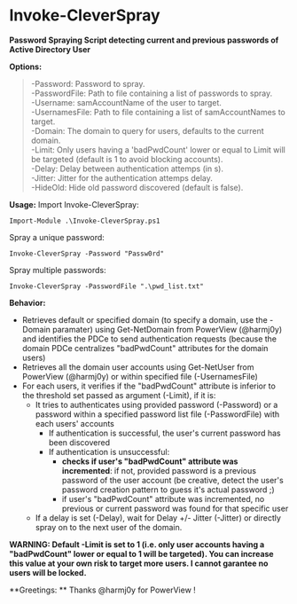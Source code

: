 # Invoke-CleverSpray
**Password Spraying Script detecting current and previous passwords of Active Directory User**

**Options:**
> -Password: Password to spray.  
> -PasswordFile: Path to file containing a list of passwords to spray.  
> -Username: samAccountName of the user to target.  
> -UsernamesFile: Path to file containing a list of samAccountNames to target.  
> -Domain: The domain to query for users, defaults to the current domain.  
> -Limit: Only users having a 'badPwdCount' lower or equal to Limit will be targeted (default is 1 to avoid blocking accounts).  
> -Delay: Delay between authentication attemps (in s).  
> -Jitter: Jitter for the authentication attemps delay.   
> -HideOld: Hide old password discovered (default is false).

**Usage:**
Import Invoke-CleverSpray:
```
Import-Module .\Invoke-CleverSpray.ps1
```
Spray a unique password:
```
Invoke-CleverSpray -Password "Passw0rd"
```
Spray multiple passwords: 
```
Invoke-CleverSpray -PasswordFile ".\pwd_list.txt"
```

**Behavior:**
- Retrieves default or specified domain (to specify a domain, use the -Domain paramater) using Get-NetDomain from PowerView (@harmj0y) and identifies the PDCe to send authentication requests (because the domain PDCe centralizes "badPwdCount" attributes for the domain users)
- Retrieves all the domain user accounts using Get-NetUser from PowerView (@harmj0y) or within specified file (-UsernamesFile)
- For each users, it verifies if the "badPwdCount" attribute is inferior to the threshold set passed as argument (-Limit), if it is:
    - It tries to authenticates using provided password (-Password) or a password within a specified password list file (-PasswordFile) with each users' accounts
        - If authentication is successful, the user's current password has been discovered
        - If authentication is unsuccessful: 
            - **checks if user's "badPwdCount" attribute was incremented**: if not, provided password is a previous password of the user account (be creative, detect the user's password creation pattern to guess it's actual password ;)
            - if user's "badPwdCount" attribute was incremented, no previous or current password was found for that specific user
    - If a delay is set (-Delay), wait for Delay +/- Jitter (-Jitter) or directly spray on to the next user of the domain.

 **WARNING: Default -Limit is set to 1 (i.e. only user accounts having a "badPwdCount" lower or equal to 1 will be targeted). You can increase this value at your own risk to target more users. I cannot garantee no users will be locked.**

**Greetings: **
Thanks @harmj0y for PowerView !
